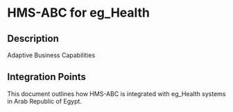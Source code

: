 # HMS-ABC for eg_Health

## Description

Adaptive Business Capabilities

## Integration Points

This document outlines how HMS-ABC is integrated with eg_Health systems in Arab Republic of Egypt.
